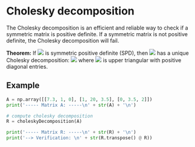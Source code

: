 # Cholesky decomposition
The Cholesky decomposition is an efficient and reliable way to check if a symmetric matrix is positive definite. If a symmetric matrix is not positive definite, the Cholesky decomposition will fail.

**Theorem:**
If <img src="https://render.githubusercontent.com/render/math?math=A \in \mathbb{R}^{n \times n}"> is symmetric positive definite (SPD), then <img src="https://render.githubusercontent.com/render/math?math=A"> has a unique Cholesky decomposition:
<img src="https://render.githubusercontent.com/render/math?math=A = R^{\text{T}} R">
where <img src="https://render.githubusercontent.com/render/math?math=R \in \mathbb{R}^{n \times n}"> is upper triangular with positive diagonal entries.


## Example
```python
A = np.array([[7.3, 1, 0], [1, 20, 3.5], [0, 3.5, 2]])
print('----- Matrix A: -----\n' + str(A) + '\n')

# compute cholesky decomposition
R = choleskyDecomposition(A)

print('----- Matrix R: -----\n' + str(R) + '\n')
print('--> Verification: \n' + str(R.transpose() @ R))
```



